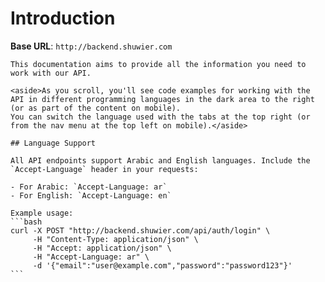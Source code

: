 # Introduction



<aside>
    <strong>Base URL</strong>: <code>http://backend.shuwier.com</code>
</aside>

    This documentation aims to provide all the information you need to work with our API.

    <aside>As you scroll, you'll see code examples for working with the API in different programming languages in the dark area to the right (or as part of the content on mobile).
    You can switch the language used with the tabs at the top right (or from the nav menu at the top left on mobile).</aside>
    
    ## Language Support
    
    All API endpoints support Arabic and English languages. Include the `Accept-Language` header in your requests:
    
    - For Arabic: `Accept-Language: ar`
    - For English: `Accept-Language: en`  
            
    Example usage:
    ```bash
    curl -X POST "http://backend.shuwier.com/api/auth/login" \
         -H "Content-Type: application/json" \
         -H "Accept: application/json" \
         -H "Accept-Language: ar" \
         -d '{"email":"user@example.com","password":"password123"}'
    ```

